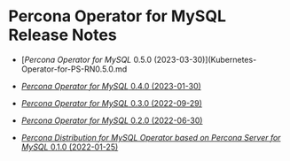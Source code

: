 # Percona Operator for MySQL Release Notes

* [*Percona Operator for MySQL* 0.5.0 (2023-03-30)](Kubernetes-Operator-for-PS-RN0.5.0.md

* [*Percona Operator for MySQL* 0.4.0 (2023-01-30)](Kubernetes-Operator-for-PS-RN0.4.0.md)

* [*Percona Operator for MySQL* 0.3.0 (2022-09-29)](Kubernetes-Operator-for-PS-RN0.3.0.md)

* [*Percona Operator for MySQL* 0.2.0 (2022-06-30)](Kubernetes-Operator-for-PS-RN0.2.0.md)

* [*Percona Distribution for MySQL Operator based on Percona Server for MySQL* 0.1.0 (2022-01-25)](Kubernetes-Operator-for-PS-RN0.1.0.md)

